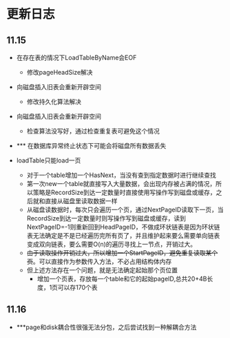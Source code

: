# 更新日志

## 11.15

* 在存在表的情况下LoadTableByName会EOF

  * 修改pageHeadSize解决
* 向磁盘插入旧表会重新开辟空间

  * 修改持久化算法解决
* 向磁盘插入旧表会重新开辟空间
  * 检查算法没写好，通过检查重复表可避免这个情况
* *** 在数据库异常终止状态下可能会将磁盘所有数据丢失
* loadTable只能load一页
  * 对于一个table增加一个HasNext，当没有查到指定数据时进行继续查找
  * 第一次new一个table就直接写入大量数据，会出现内存被占满的情况，所以策略是RecordSize到达一定数量时直接使用写操作写到磁盘或缓存，之后就和直接从磁盘里读取数据一样
  * 从磁盘读数据时，每次只会遍历一个页，通过NextPageID读取下一页，当RecordSize到达一定数量时则写操作写到磁盘或缓存，读到NextPageID=-1则重新回到HeadPageID，不做成环状链表是因为环状链表无法确定是不是已经遍历完所有页了，并且维护起来要么需要单向链表变成双向链表，要么需要O(n)的遍历寻找上一节点，开销过大。
  * ~~由于读取操作开销过大，所以增加一个StartPageID，避免重复读取某个页~~。可以直接作为参数传入方法，不必占用结构体内存
  * 但上述方法存在一个问题，就是无法确定起始那个页位置
    * 增加一个页表，存放每一个table和它的起始pageID,总共20+4B长度，1页可以存170个表

## 11.16

* ***page和disk耦合性很强无法分包，之后尝试找到一种解耦合方法

